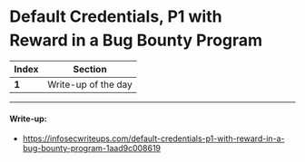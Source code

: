 # Default Credentials, P1 with $$$$ Reward in a Bug Bounty Program

Index | Section
--- | ---
**1** | Write-up of the day

___


#### Write-up: 

* https://infosecwriteups.com/default-credentials-p1-with-reward-in-a-bug-bounty-program-1aad9c008619
